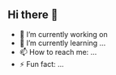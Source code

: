 ## Hi there 👋


- 🔭 I’m currently working on 
- 🌱 I’m currently learning ...
- 📫 How to reach me: ...
- ⚡ Fun fact: ...
